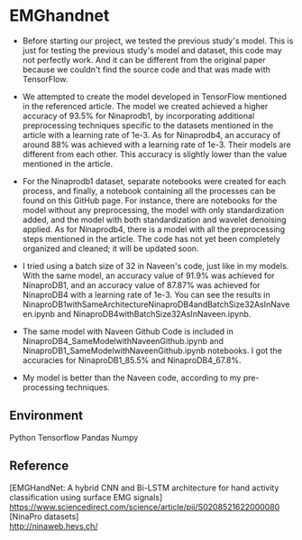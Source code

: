 # EMGhandnet

- Before starting our project, we tested the previous study's model. This is just for testing the previous study's model and dataset, this code may not perfectly work. And it can be different from the original paper because we couldn't find the source code and that was made with TensorFlow.

- We attempted to create the model developed in TensorFlow mentioned in the referenced article.  The model we created achieved a higher accuracy of 93.5% for Ninaprodb1, by incorporating additional preprocessing techniques specific to the datasets mentioned in the article with a learning rate of 1e-3.  As for Ninaprodb4, an accuracy of around 88% was achieved with a learning rate of 1e-3. Their models are different from each other.  This accuracy is slightly lower than the value mentioned in the article.

- For the Ninaprodb1 dataset, separate notebooks were created for each process, and finally, a notebook containing all the processes can be found on this GitHub page. For instance, there are notebooks for the model without any preprocessing, the model with only standardization added, and the model with both standardization and wavelet denoising applied. As for Ninaprodb4, there is a model with all the preprocessing steps mentioned in the article. The code has not yet been completely organized and cleaned; it will be updated soon.
  
- I tried using a batch size of 32 in Naveen's code, just like in my models. With the same model, an accuracy value of 91.9% was achieved for NinaproDB1, and an accuracy value of 87.87% was achieved for NinaproDB4 with a learning rate of 1e-3. You can see the results in NinaproDB1withSameArchitectureNinaproDB4andBatchSize32AsInNaveen.ipynb and NinaproDB4withBatchSize32AsInNaveen.ipynb.
  
- The same model with Naveen Github Code is included in NinaproDB4_SameModelwithNaveenGithub.ipynb and NinaproDB1_SameModelwithNaveenGithub.ipynb notebooks. I got the accuracies for NinaproDB1_85.5% and NinaproDB4_67.8%.

- My model is better than the Naveen code, according to my pre-processing techniques.

## Environment
Python
Tensorflow
Pandas
Numpy

## Reference
[EMGHandNet: A hybrid CNN and Bi-LSTM architecture for hand activity classification using surface EMG signals]   
https://www.sciencedirect.com/science/article/pii/S0208521622000080   
[NinaPro datasets]   
http://ninaweb.hevs.ch/
